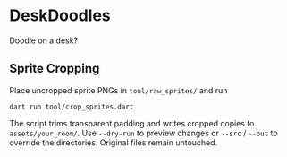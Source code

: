# DeskDoodles

Doodle on a desk?

## Sprite Cropping

Place uncropped sprite PNGs in `tool/raw_sprites/` and run

```
dart run tool/crop_sprites.dart
```

The script trims transparent padding and writes cropped copies to
`assets/your_room/`. Use `--dry-run` to preview changes or `--src` / `--out`
to override the directories. Original files remain untouched.
